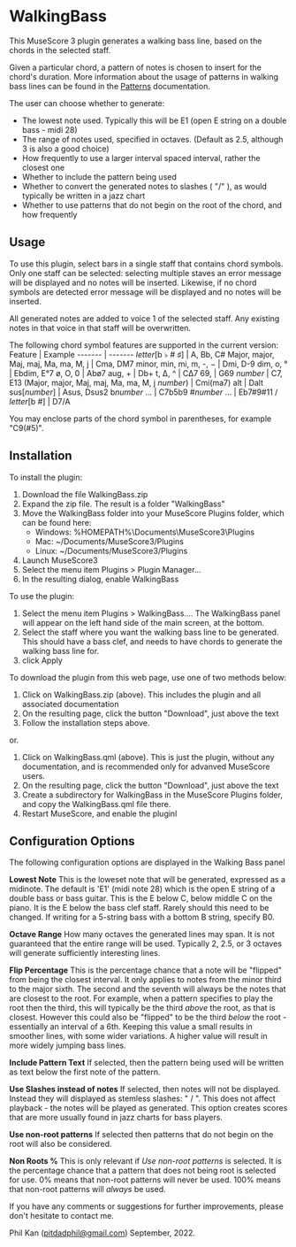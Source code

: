 WalkingBass
===========
This MuseScore 3 plugin generates a walking bass line, based on the chords in the selected staff.

Given a particular chord, a pattern of notes is chosen to insert for the chord's duration.  More information about the usage of patterns in walking bass lines can be found in the [Patterns](https://github.com/philxan/WalkingBass/blob/main/Patterns.md) documentation.

The user can choose whether to generate:
* The lowest note used. Typically this will be E1 (open E string on a double bass - midi 28) 
* The range of notes used, specified in octaves. (Default as 2.5, although 3 is also a good choice)
* How frequently to use a larger interval spaced interval, rather the closest one
* Whether to include the pattern being used
* Whether to convert the generated notes to slashes ( "/" ), as would typically be written in a jazz chart
* Whether to use patterns that do not begin on the root of the chord, and how frequently

Usage
-----
To use this plugin, select bars in a single staff that contains chord symbols. Only one staff can be selected: selecting multiple staves an error message will be displayed and no notes will be inserted. Likewise, if no chord symbols are detected error message will be displayed and no notes will be inserted. 

All generated notes are added to voice 1 of the selected staff. Any existing notes in that voice in that staff will be overwritten.

The following chord symbol features are supported in the current version:
Feature | Example
------- | -------
*letter*[b ♭ # ♯] | A, Bb, C#
Major, major, Maj, maj, Ma, ma, M, j | Cma, DM7
minor, min, mi, m, -, − | Dmi, D-9
dim, o, ° | Ebdim, E°7
ø, O, 0 | Abø7
aug, + | Db+
t, ∆, ^ | C∆7
69, | G69
*number* | C7, E13
(Major, major, Maj, maj, Ma, ma, M, j *number*) | Cmi(ma7)
alt | Dalt
sus[*number*] | Asus, Dsus2
b*number* ... | C7b5b9
#*number* ... | Eb7#9#11
/ *letter*[b #] | D7/A

You may enclose parts of the chord symbol in parentheses, for example "C9(#5)".

Installation
-------------
To install the plugin:
1. Download the file WalkingBass.zip
1. Expand the zip file. The result is a folder "WalkingBass"
1. Move the WalkingBass folder into your MuseScore Plugins folder, which can be found here:
   * Windows: %HOMEPATH%\Documents\MuseScore3\Plugins
   * Mac: ~/Documents/MuseScore3/Plugins
   * Linux: ~/Documents/MuseScore3/Plugins
1. Launch MuseScore3
1. Select the menu item Plugins > Plugin Manager...
1. In the resulting dialog, enable WalkingBass
   
To use the plugin:
1. Select the menu item Plugins > WalkingBass…. The WalkingBass panel will appear on the left hand side of the main screen, at the bottom. 
1. Select the staff where you want the walking bass line to be generated.  This should have a bass clef, and needs to have chords to generate the walking bass line for. 
1. click Apply

To download the plugin from this web page, use one of two methods below:
1. Click on WalkingBass.zip (above). This includes the plugin and all associated documentation
1. On the resulting page, click the button "Download", just above the text
1. Follow the installation steps above. 

or. 
1. Click on WalkingBass.qml (above). This is just the plugin, without any documentation, and is recommended only for advanved MuseScore users.
1. On the resulting page, click the button "Download", just above the text
1. Create a subdirectory for WalkingBass in the MuseScore Plugins folder, and copy the WalkingBass.qml file there. 
1. Restart MuseScore, and enable the pluginl

Configuration Options
---------------------
The following configuration options are displayed in the Walking Bass panel

**Lowest Note**
This is the loweset note that will be generated, expressed as a midinote. The default is 'E1' (midi note 28) which is the open E string of a double bass or bass guitar. This is the E below C, below middle C on the piano. It is the E below the bass clef staff. Rarely should this need to be changed. If writing for a 5-string bass with a bottom B string, specify B0. 

**Octave Range**
How many octaves the generated lines may span. It is not guaranteed that the entire range will be used. Typically 2, 2.5, or 3 octaves will generate sufficiently interesting lines. 

**Flip Percentage**
This is the percentage chance that a note will be "flipped" from being the closest interval. It only applies to notes from the minor third to the major sixth. The second and the seventh will always be the notes that are closest to the root. 
For example, when a pattern specifies to play the root then the third, this will typically be the third _above_ the root, as that is closest.  However this could also be "flipped" to be the third _below_ the root - essentially an interval of a 6th. Keeping this value a small results in smoother lines, with some wider variations. A higher value will result in more widely jumping bass lines. 

**Include Pattern Text**
If selected, then the pattern being used will be written as text below the first note of the pattern. 

**Use Slashes instead of notes**
If selected, then notes will not be displayed. Instead they will displayed as stemless slashes: " / ".  This does not affect playback - the notes will be played as generated. This option creates scores that are more usually found in jazz charts for bass players. 

**Use non-root patterns**
If selected then patterns that do not begin on the root will also be considered. 

**Non Roots %**
This is only relevant if _Use non-root patterns_ is selected.  It is the percentage chance that a pattern that does not being root is selected for use. 0% means that non-root patterns will never be used. 100% means that non-root patterns will _always_ be used. 

If you have any comments or suggestions for further improvements, please don't hesitate to contact me. 

Phil Kan (pitdadphil@gmail.com)
September, 2022.
